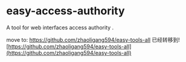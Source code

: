 # easy-access-authority
A tool for web interfaces access authority .

move to: https://github.com/zhaoligang594/easy-tools-all
已经转移到![https://github.com/zhaoligang594/easy-tools-all](https://github.com/zhaoligang594/easy-tools-all)
